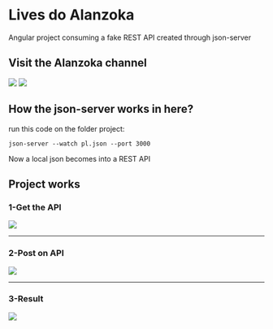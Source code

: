 # Lives do Alanzoka

Angular project consuming a fake REST API created through json-server

## Visit the Alanzoka channel

[![](https://img.shields.io/badge/YouTube-FF0000?style=for-the-badge&logo=youtube&logoColor=white)](https://www.youtube.com/channel/UC5aVIcrd8YUcjlFeRMmJMsA)
[![](https://img.shields.io/badge/Twitch-9146FF?style=for-the-badge&logo=twitch&logoColor=white)](https://www.twitch.tv/alanzoka)
## How the json-server works in here?

run this code on the folder project:

``` json-server --watch pl.json --port 3000 ```

Now a local json becomes into a REST API

## Project works

### 1-Get the API
![](https://github.com/GArticuno/Angular-Api-_with_json-server/blob/main/image1.png)

---
### 2-Post on API
![](https://github.com/GArticuno/Angular-Api-_with_json-server/blob/main/image2.png)

---
### 3-Result
![](https://github.com/GArticuno/Angular-Api-_with_json-server/blob/main/image3.png)
